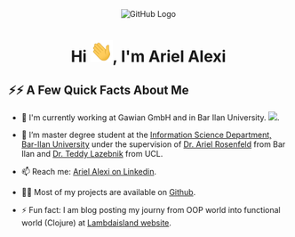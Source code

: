 <div align="center">
  <img src="https://github.com/raghavk16/raghavk16/blob/master/octo.gif" alt="GitHub Logo" width="150" height="150" />
  </div>
<div>
  <h1 align="center">Hi <img src="https://raw.githubusercontent.com/ABSphreak/ABSphreak/master/gifs/Hi.gif" width="40px" />, I'm Ariel Alexi</h1>

   ## ⚡️⚡️ A Few Quick Facts About Me

  - 🏢 I'm currently working at Gawian GmbH and in Bar Ilan University. <img src="https://media.giphy.com/media/fYSnHlufseco8Fh93Z/giphy.gif" width="30">.
  - 🌱 I’m master degree student at the [Information Science Department, Bar-Ilan University](https://www.biu.ac.il/en) under the supervision of [Dr. Ariel Rosenfeld](https://arielrosenfeld.com/) from Bar Ilan and [Dr. Teddy Lazebnik](https://teddylazebnik.info/) from UCL. 

  - 📫 Reach me: [Ariel Alexi on Linkedin](https://www.linkedin.com/in/ariel-alexi/).
  - 👨‍💻 Most of my projects are available on [Github](https://github.com/ArielA147).
  - ⚡ Fun fact: I am blog posting my journy from OOP world into functional world (Clojure) at [Lambdaisland website](https://lambdaisland.com/blog).
   <br/> 
</div>
